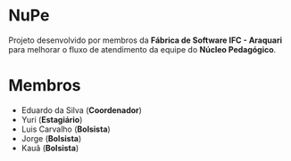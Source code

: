 # NuPe

Projeto desenvolvido por membros da **Fábrica de Software IFC - Araquari** para melhorar o fluxo de atendimento da equipe do **Núcleo Pedagógico**.


# Membros

 - Eduardo da Silva (**Coordenador**)
 - Yuri (**Estagiário**)
 - Luis Carvalho (**Bolsista**)
 - Jorge (**Bolsista**)
 - Kauã (**Bolsista**)



